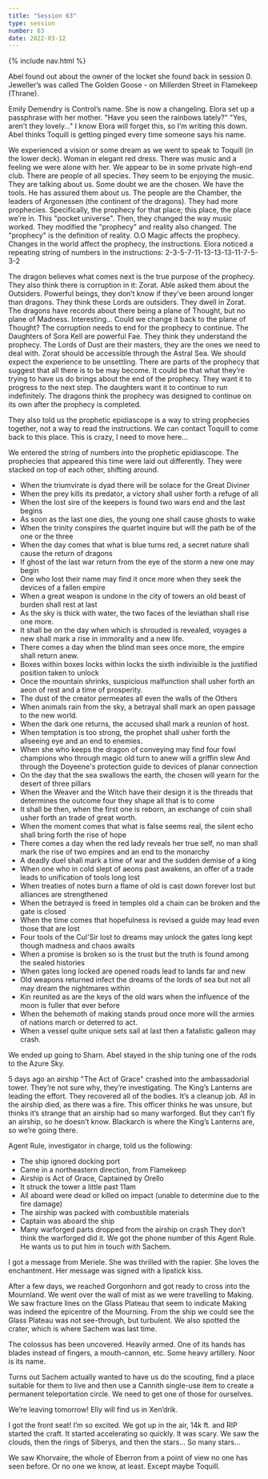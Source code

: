 ```yaml
---
title: "Session 63"
type: session
number: 63
date: 2022-03-12
---
```


{% include nav.html %}

Abel found out about the owner of the locket she found back in session 0. Jeweller’s was called The Golden Goose - on Millerden Street in Flamekeep (Thrane).

Emily Demendry is Control’s name. She is now a changeling.
Elora set up a passphrase with her mother. "Have you seen the rainbows lately?" "Yes, aren’t they lovely…" I know Elora will forget this, so I’m writing this down.
Abel thinks Toquill is getting pinged every time someone says his name.

We experienced a vision or some dream as we went to speak to Toquill (in the lower deck).
Woman in elegant red dress. There was music and a feeling we were alone with her. 
We appear to be in some private high-end club. There are people of all species. They seem to be enjoying the music.
They are talking about us. Some doubt we are the chosen. We have the tools. He has assured them about us.
The people are the Chamber, the leaders of Argonessen (the continent of the dragons). They had more prophecies. Specifically, the prophecy for that place; this place, the place we’re in. This "pocket universe". Then, they changed the way music worked. They modified the "prophecy" and reality also changed. The "prophecy" is the definition of reality. O.O
Magic affects the prophecy. Changes in the world affect the prophecy, the instructions.
Elora noticed a repeating string of numbers in the instructions: 2-3-5-7-11-13-13-13-11-7-5-3-2

The dragon believes what comes next is the true purpose of the prophecy. They also think there is corruption in it: Zorat. 
Able asked them about the Outsiders. Powerful beings, they don’t know if they’ve been around longer than dragons. They think these Lords are outsiders. They dwell in Zorat.
The dragons have records about there being a plane of Thought, but no plane of Madness. Interesting… Could we change it back to the plane of Thought? The corruption needs to end for the prophecy to continue.
The Daughters of Sora Kell are powerful Fae. They think they understand the prophecy. The Lords of Dust are their masters, they are the ones we need to deal with.
Zorat should be accessible through the Astral Sea. We should expect the experience to be unsettling.
There are parts of the prophecy that suggest that all there is to be may become. It could be that what they’re trying to have us do brings about the end of the prophecy. They want it to progress to the next step. The daughters want it to continue to run indefinitely. 
The dragons think the prophecy was designed to continue on its own after the prophecy is completed.

They also told us the prophetic epidiascope is a way to string prophecies together, not a way to read the instructions.
We can contact Toquill to come back to this place. This is crazy, I need to move here…

We entered the string of numbers into the prophetic epidiascope. The prophecies that appeared this time were laid out differently. They were stacked on top of each other, shifting around.

- When the triumvirate is dyad there will be solace for the Great Diviner
- When the prey kills its predator, a victory shall usher forth a refuge of all
- When the lost sire of the keepers is found two wars end and the last begins
- As soon as the last one dies, the young one shall cause ghosts to wake
- When the trinity conspires the quartet inquire but will the path be of the one or the three
- When the day comes that what is blue turns red, a secret nature shall cause the return of dragons
- If ghost of the last war return from the eye of the storm a new one may begin
- One who lost their name may find it once more when they seek the devices of a fallen empire
- When a great weapon is undone in the city of towers an old beast of burden shall rest at last
- As the sky is thick with water, the two faces of the leviathan shall rise one more.
- It shall be on the day when which is shrouded is revealed, voyages a new shall mark a rise in immorality and a new life.
- There comes a day when the blind man sees once more, the empire shall return anew.
- Boxes within boxes locks within locks the sixth indivisible is the justified position taken to unlock
- Once the mountain shrinks, suspicious malfunction shall usher forth an aeon of rest and a time of prosperity.
- The dust of the creator permeates all even the walls of the Others
- When animals rain from the sky, a betrayal shall mark an open passage to the new world.
- When the dark one returns, the accused shall mark a reunion of host.
- When temptation is too strong, the prophet shall usher forth the allseeing eye and an end to enemies.
- When she who keeps the dragon of conveying may find four fowl champions who through magic old turn to anew will a griffin slew And through the Doyeene's protection guide to devices of planar connection
- On the day that the sea swallows the earth, the chosen will yearn for the desert of three pillars
- When the Weaver and the Witch have their design it is the threads that determines the outcome four they shape all that is to come
- It shall be then, when the first one is reborn, an exchange of coin shall usher forth an trade of great worth.
- When the moment comes that what is false seems real, the silent echo shall bring forth the rise of hope
- There comes a day when the red lady reveals her true self, no man shall mark the rise of two empires and an end to the monarchy
- A deadly duel shall mark a time of war and the sudden demise of a king
- When one who in cold slept of aeons past awakens, an offer of a trade leads to unification of tools long lost
- When treaties of notes burn a flame of old is cast down forever lost but alliances are strengthened 
- When the betrayed is freed in temples old a chain can be broken and the gate is closed
- When the time comes that hopefulness is revised a guide may lead even those that are lost
- Four tools of the Cul'Sir lost to dreams may unlock the gates long kept though madness and chaos awaits
- When a promise is broken so is the trust but the truth is found among the sealed histories
- When gates long locked are opened roads lead to lands far and new
- Old weapons returned infect the dreams of the lords of sea but not all may dream the nightmares within
- Kin reunited as are the keys of the old wars when the influence of the moon is fuller that ever before
- When the behemoth of making stands proud once more will the armies of nations march or deterred to act.
- When a vessel quite unique sets sail at last then a fatalistic galleon may crash.

We ended up going to Sharn. Abel stayed in the ship tuning one of the rods to the Azure Sky.

5 days ago an airship "The Act of Grace" crashed into the ambassadorial tower. They’re not sure why, they’re investigating. The King’s Lanterns are leading the effort. They recovered all of the bodies. It’s a cleanup job. All in the airship died, as there was a fire.
This officer thinks he was unsure, but thinks it’s strange that an airship had so many warforged. But they can’t fly an airship, so he doesn’t know.
Blackarch is where the King’s Lanterns are, so we’re going there.

Agent Rule, investigator in charge, told us the following:
- The ship ignored docking port
- Came in a northeastern direction, from Flamekeep
- Airship is Act of Grace, Captained by Orello
- It struck the tower a little past 11am
- All aboard were dead or killed on impact (unable to determine due to the fire damage)
- The airship was packed with combustible materials
- Captain was aboard the ship
- Many warforged parts dropped from the airship on crash
They don’t think the warforged did it. We got the phone number of this Agent Rule. He wants us to put him in touch with Sachem.

I got a message from Meriele. She was thrilled with the rapier. She loves the enchantment. Her message was signed with a lipstick kiss.

After a few days, we reached Gorgonhorn and got ready to cross into the Mournland. We went over the wall of mist as we were travelling to Making. We saw fracture lines on the Glass Plateau that seem to indicate Making was indeed the epicentre of the Mourning. From the ship we could see the Glass Plateau was not see-through, but turbulent. We also spotted the crater, which is where Sachem was last time.

The colossus has been uncovered. Heavily armed. One of its hands has blades instead of fingers, a mouth-cannon, etc. Some heavy artillery. Noor is its name.

Turns out Sachem actually wanted to have us do the scouting, find a place suitable for them to live and then use a Cannith single-use item to create a permanent teleportation circle. We need to get one of those for ourselves.

We’re leaving tomorrow! Elly will find us in Xen’drik.

I got the front seat! I’m so excited. We got up in the air, 14k ft. and RIP started the craft. It started accelerating so quickly. It was scary. We saw the clouds, then the rings of Siberys, and then the stars… So many stars…

We saw Khorvaire, the whole of Eberron from a point of view no one has seen before. Or no one we know, at least. Except maybe Toquill.
